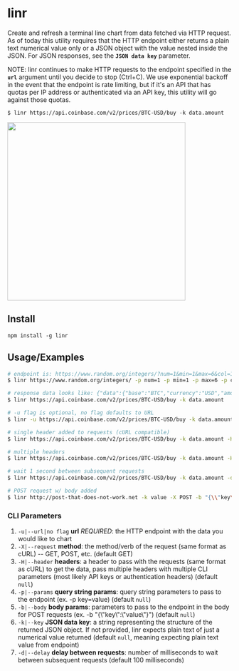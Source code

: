 # linr

Create and refresh a terminal line chart from data fetched via HTTP request. As of today this utility requires that the HTTP endpoint either returns a plain text numerical value only or a JSON object with the value nested inside the JSON. For JSON responses, see the **`JSON data key`** parameter.

NOTE: linr continues to make HTTP requests to the endpoint specified in the **`url`** argument until you decide to stop (Ctrl+C). We use exponential backoff in the event that the endpoint is rate limiting, but if it's an API that has quotas per IP address or authenticated via an API key, this utility will go against those quotas.

`$ linr https://api.coinbase.com/v2/prices/BTC-USD/buy -k data.amount`

<img src="https://user-images.githubusercontent.com/13718950/80319524-a93c1d00-87de-11ea-96ab-aa93a51f1543.png" width="400">

## Install

`npm install -g linr`

## Usage/Examples

```sh
# endpoint is: https://www.random.org/integers/?num=1&min=1&max=6&col=1&base=10&format=plain&rnd=new
$ linr https://www.random.org/integers/ -p num=1 -p min=1 -p max=6 -p col=1 -p base=10 -p format=plain -p rnd=new

# response data looks like: {"data":{"base":"BTC","currency":"USD","amount":"7650.37"}}
$ linr https://api.coinbase.com/v2/prices/BTC-USD/buy -k data.amount

# -u flag is optional, no flag defaults to URL
$ linr -u https://api.coinbase.com/v2/prices/BTC-USD/buy -k data.amount

# single header added to requests (cURL compatible)
$ linr https://api.coinbase.com/v2/prices/BTC-USD/buy -k data.amount -H "x-my-header: the_value"

# multiple headers
$ linr https://api.coinbase.com/v2/prices/BTC-USD/buy -k data.amount -H "x-my-header: the_value" -H "Another: header"

# wait 1 second between subsequent requests
$ linr https://api.coinbase.com/v2/prices/BTC-USD/buy -k data.amount -d 1000

# POST request w/ body added
$ linr http://post-that-does-not-work.net -k value -X POST -b "{\\"key\\":\\"value\\"}"
```

### CLI Parameters

1. `-u|--url|no flag` **url** *REQUIRED*: the HTTP endpoint with the data you would like to chart
2. `-X|--request` **method**: the method/verb of the request (same format as cURL) -- GET, POST, etc. (default GET)
3. `-H|--header` **headers**: a header to pass with the requests (same format as cURL) to get the data, pass multiple headers with multiple CLI parameters (most likely API keys or authentication headers) (default `null`)
4. `-p|--params` **query string params**: query string parameters to pass to the endpoint (ex. -p key=value) (default `null`)
5. `-b|--body` **body params**: parameters to pass to the endpoint in the body for POST requests (ex. -b "{\\"key\\":\\"value\\"}") (default `null`)
6. `-k|--key` **JSON data key**: a string representing the structure of the returned JSON object. If not provided, linr expects plain text of just a numerical value returned (default `null`, meaning expecting plain text value from endpoint)
7. `-d|--delay` **delay between requests**: number of milliseconds to wait between subsequent requests (default 100 milliseconds)